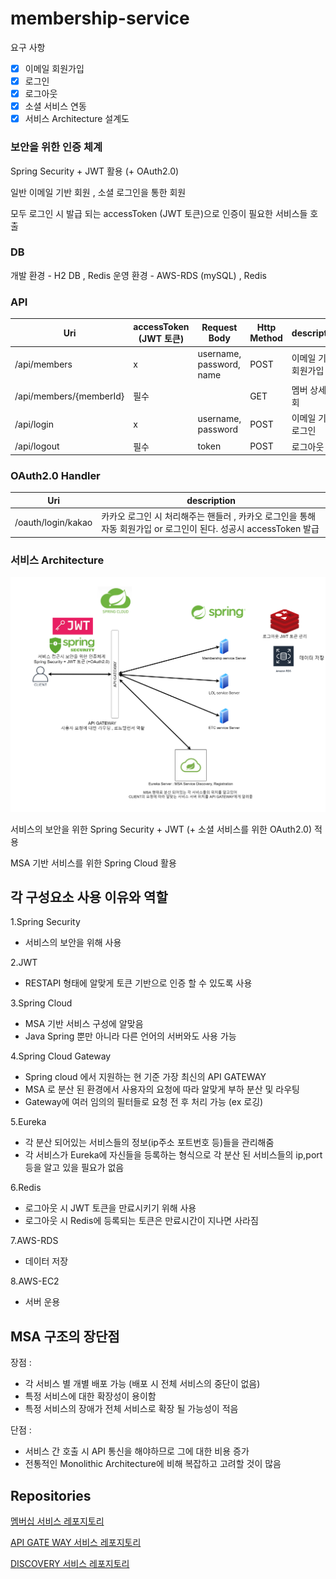 # membership-service

요구 사항

- [X]   이메일 회원가입
- [X]   로그인
- [X]   로그아웃
- [X]   소셜 서비스 연동
- [X]   서비스 Architecture 설계도 

### 보안을 위한 인증 체계
Spring Security + JWT 활용 (+ OAuth2.0)

일반 이메일 기반 회원 , 소셜 로그인을 통한 회원 

모두 로그인 시 발급 되는 accessToken (JWT 토큰)으로 인증이 필요한 서비스들 호출

### DB

개발 환경 - H2 DB , Redis
운영 환경 - AWS-RDS (mySQL) , Redis

### API

| Uri                                |accessToken (JWT 토큰) | Request Body                          |Http Method | description                |
| ------------------------------------ |--- |----------------------------- | ------ | -------------------------- |
| /api/members                       |x | username, password, name                               | POST    | 이메일 기반 회원가입      |
| /api/members/{memberId}            |필수 |                | GET   | 멤버 상세 조회      |
| /api/login                       |x | username, password                               | POST    | 이메일 기반 로그인      |
| /api/logout                       |필수 | token                               | POST    | 로그아웃      |


### OAuth2.0 Handler
| Uri                                | description                |
| ------------------------------------ | -------------------------- |
| /oauth/login/kakao                    |카카오 로그인 시 처리해주는 핸들러 , 카카오 로그인을 통해 자동 회원가입 or 로그인이 된다. 성공시 accessToken 발급 |


### 서비스 Architecture

![architecture](./images/architecture.png)

서비스의 보안을 위한 Spring Security + JWT (+ 소셜 서비스를 위한 OAuth2.0) 적용

MSA 기반 서비스를 위한 Spring Cloud 활용

## 각 구성요소 사용 이유와 역할

1.Spring Security
- 서비스의 보안을 위해 사용

2.JWT
- RESTAPI 형태에 알맞게 토큰 기반으로 인증 할 수 있도록 사용

3.Spring Cloud
- MSA 기반 서비스 구성에 알맞음
- Java Spring 뿐만 아니라 다른 언어의 서버와도 사용 가능

4.Spring Cloud Gateway
- Spring cloud 에서 지원하는 현 기준 가장 최신의 API GATEWAY
- MSA 로 분산 된 환경에서 사용자의 요청에 따라 알맞게 부하 분산 및 라우팅
- Gateway에 여러 임의의 필터들로 요청 전 후 처리 가능 (ex 로깅)

5.Eureka
- 각 분산 되어있는 서비스들의 정보(ip주소 포트번호 등)들을 관리해줌
- 각 서비스가 Eureka에 자신들을 등록하는 형식으로 각 분산 된 서비스들의 ip,port 등을 알고 있을 필요가 없음

6.Redis
- 로그아웃 시 JWT 토큰을 만료시키기 위해 사용
- 로그아웃 시 Redis에 등록되는 토큰은 만료시간이 지나면 사라짐 

7.AWS-RDS
- 데이터 저장

8.AWS-EC2
- 서버 운용

## MSA 구조의 장단점

장점 :
- 각 서비스 별 개별 배포 가능 (배포 시 전체 서비스의 중단이 없음)
- 특정 서비스에 대한 확장성이 용이함
- 특정 서비스의 장애가 전체 서비스로 확장 될 가능성이 적음

단점 :
- 서비스 간 호출 시 API 통신을 해야하므로 그에 대한 비용 증가
- 전통적인 Monolithic Architecture에 비해 복잡하고 고려할 것이 많음


## Repositories

[멤버십 서비스 레포지토리](https://github.com/mks502/membership-service)

[API GATE WAY 서비스 레포지토리](https://github.com/mks502/apigateway-service)

[DISCOVERY 서비스 레포지토리](https://github.com/mks502/discoveryservice)